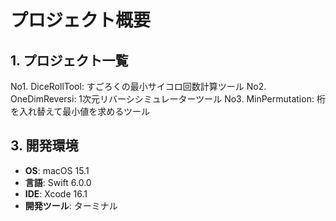 # プロジェクト概要

## 1. プロジェクト一覧
No1. DiceRollTool: すごろくの最小サイコロ回数計算ツール
No2. OneDimReversi: 1次元リバーシシミュレーターツール
No3. MinPermutation: 桁を入れ替えて最小値を求めるツール


## 3. 開発環境
- **OS**: macOS 15.1
- **言語**: Swift 6.0.0
- **IDE**: Xcode 16.1
- **開発ツール**: ターミナル
